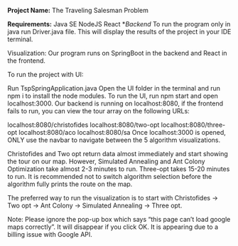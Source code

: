 **Project Name:**
The Traveling Salesman Problem

**Requirements:**
Java SE
NodeJS
React
**Backend*
To run the program only in java run Driver.java file. This will display the results of the project in your IDE terminal.

Visualization:
Our program runs on SpringBoot in the backend and React in the frontend.

To run the project with UI:

Run TspSpringApplication.java
Open the UI folder in the terminal and run npm i to install the node modules.
To run the UI, run npm start and open localhost:3000.
Our backend is running on localhost:8080, if the frontend fails to run, you can view the tour array on the following URLs:

localhost:8080/christofides
localhost:8080/two-opt
localhost:8080/three-opt
localhost:8080/aco
localhost:8080/sa
Once localhost:3000 is opened, ONLY use the navbar to navigate between the 5 algorithm visualizations.

Christofides and Two opt return data almost immediately and start showing the tour on our map. However, Simulated Annealing and Ant Colony Optimization take almost 2-3 minutes to run. Three-opt takes 15-20 minutes to run. It is recommended not to switch algorithm selection before the algorithm fully prints the route on the map.

The preferred way to run the visualization is to start with Christofides -> Two opt -> Ant Colony -> Simulated Annealing -> Three opt.

Note: Please ignore the pop-up box which says “this page can’t load google maps correctly”. It will disappear if you click OK. It is appearing due to a billing issue with Google API.
